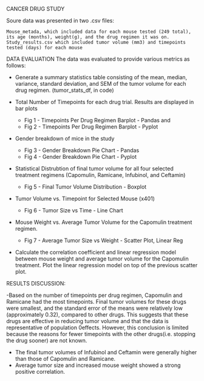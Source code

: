 

CANCER DRUG STUDY

Soure data was presented in two .csv files:

    Mouse_metada, which included data for each mouse tested (249 total), its age (months), weight(g), and the drug regimen it was on. 
    Study_results.csv which included tumor volume (mm3) and timepoints tested (days) for each mouse

DATA EVALUATION The data was evaluated to provide various metrics as follows:
* Generate a summary statistics table consisting of the mean, median, variance, standard deviation, 
	and SEM of the tumor volume for each drug regimen. (tumor_stats_df, in code)

* Total Number of Timepoints for each drug trial. Results are displayed in bar plots 
	- Fig 1 - Timepoints Per Drug Regimen Barplot - Pandas and
	- Fig 2 - Timepoints Per Drug Regimen Barplot - Pyplot

* Gender breakdown of mice in the study
	- Fig 3 - Gender Breakdown Pie Chart - Pandas
	- Fig 4 - Gender Breakdown Pie Chart - Pyplot

* Statistical Distrubtion of final tumor volume for all four selected treatment regimens (Capomulin, Ramicane, Infubinol, and Ceftamin)
	- Fig 5 - Final Tumor Volume Distribution - Boxplot

* Tumor Volume vs. Timepoint for Selected Mouse (x401)
	- Fig 6 - Tumor Size vs Time - Line Chart

* Mouse Weight vs. Average Tumor Volume for the Capomulin treatment regimen.
	- Fig 7 - Average Tumor Size vs Weight - Scatter Plot, Linear Reg

* Calculate the correlation coefficient and linear regression model between mouse weight and average tumor volume for the Capomulin treatment. Plot the linear regression model on top of the previous scatter plot.


RESULTS DISCUSSION:

-Based on the number of timepoints per drug regimen, Capomulin and Ramicane had the most timepoints. Final 
	tumor volumes for these drugs were smallest, and the standard error of the means were relatively low 
	(approximately 0.32), compared to other drugs. This suggests that these drugs are effective in reducing 
	tumor volume and that the data is representative of population 0effects.  However, this conclusion is 
	limited because the reasons for fewer timepoints with the other drugs(i.e. stopping the drug sooner) 
	are not known.  
- The final tumor volumes of Infubinol and Ceftamin were generally higher than those of Capomulin and Ramicane.
- Average tumor size and increased mouse weight showed a strong positive correlation.  